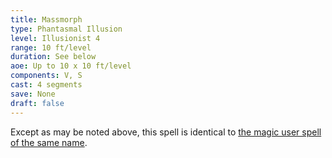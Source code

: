 ```yaml
---
title: Massmorph
type: Phantasmal Illusion
level: Illusionist 4
range: 10 ft/level
duration: See below
aoe: Up to 10 x 10 ft/level
components: V, S
cast: 4 segments
save: None
draft: false
---
```


Except as may be noted above, this spell is identical to [the magic user spell of the same name](/srd/spells/magic-user/massmorph).

